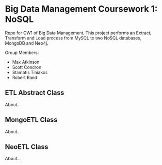 # Big Data Management Coursework 1: NoSQL
Repo for CW1 of Big Data Management. This project performs an Extract, Transform and Load process from MySQL to two NoSQL databases, MongoDB and Neo4j.

Group Members:
- Max Atkinson
- Scott Condron
- Stamatis Tiniakos
- Robert Rand

## ETL Abstract Class
About...

## MongoETL Class
About...

## NeoETL Class
About...
